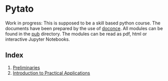 # Pytato
Work in progress: This is supposed to be a skill based python course. The documents have been prepared by the use of [doconce](https://github.com/doconce/doconce). All modules can be found in the [pub](https://github.com/ahiorth/Pytato/tree/master/doc/pub/) directory. The modules can be read as pdf, html or interactive Jupyter Notebooks. 

## Index

1. [Preliminaries](https://github.com/ahiorth/Pytato/blob/master/doc/pub/modules/intro/notebook/main_intro.ipynb)
2. [Introduction to Practical Applications](https://github.com/ahiorth/Pytato/blob/master/doc/pub/modules/import/notebook/main_import.ipynb)
